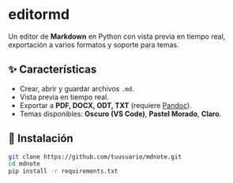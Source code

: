 # editormd

Un editor de **Markdown** en Python con vista previa en tiempo real, exportación a varios formatos y soporte para temas.

## ✨ Características
- Crear, abrir y guardar archivos `.md`.
- Vista previa en tiempo real.
- Exportar a **PDF, DOCX, ODT, TXT** (requiere [Pandoc](https://pandoc.org/)).
- Temas disponibles: **Oscuro (VS Code)**, **Pastel Morado**, **Claro**.

## 🚀 Instalación
```bash
git clone https://github.com/tuusuario/mdnote.git
cd mdnote
pip install -r requirements.txt
